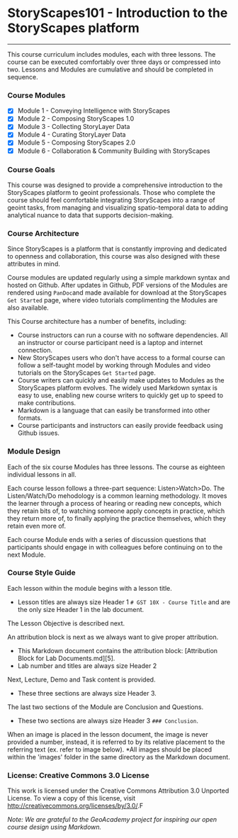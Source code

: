 # StoryScapes101 - Introduction to the StoryScapes platform
-----------

This course curriculum includes modules, each with three lessons. The course can be executed comfortably over three days or compressed into two. Lessons and Modules are cumulative and should be completed in sequence.

### Course Modules

+ [x] Module 1 - Conveying Intelligence with StoryScapes
+ [x] Module 2 - Composing StoryScapes 1.0
+ [x] Module 3 - Collecting StoryLayer Data
+ [x] Module 4 - Curating StoryLayer Data
+ [x] Module 5 - Composing StoryScapes 2.0
+ [x] Module 6 - Collaboration & Community Building with StoryScapes

### Course Goals

This course was designed to provide a comprehensive introduction to the StoryScapes platform to geoint professionals. Those who complete the course should feel comfortable integrating StoryScapes
into a range of geoint tasks, from managing and visualizing spatio-temporal data to adding analytical nuance to data that supports decision-making.

### Course Architecture

Since StoryScapes is a platform that is constantly improving and dedicated to openness and collaboration, this course was also designed with these attributes in mind.

Course modules are updated regularly using a simple markdown syntax and hosted on Github. After updates in Github, PDF versions of the Modules are rendered using `PanDoc`and made available for download at the StoryScapes `Get Started` page, where video tutorials complimenting the Modules are also available.

This Course architecture has a number of benefits, including:
- Course instructors can run a course with no software dependencies. All an instructor or course participant need is a laptop and internet connection.
- New StoryScapes users who don't have access to a formal course can follow a self-taught model by working through Modules and video tutorials on the StoryScapes `Get Started` page.
- Course writers can quickly and easily make updates to Modules as the StoryScapes platform evolves. The widely used Markdown syntax is easy to use, enabling new course writers to quickly get up to speed to make contributions.
- Markdown is a language that can easily be transformed into other formats.
- Course participants and instructors can easily provide feedback using Github issues.

### Module Design

Each of the six course Modules has three lessons. The course as eighteen individual lessons in all.

Each course lesson follows a three-part sequence: Listen>Watch>Do. The Listen/Watch/Do mehodology is a common learning methodology. It moves the learner through a process of hearing or reading new concepts, which they retain bits of, to watching someone apply concepts in practice, which they return more of, to finally applying the practice themselves, which they retain even more of.

Each course Module ends with a series of discussion questions that participants should engage in with colleagues before continuing on to the next Module.

### Course Style Guide

Each lesson within the module begins with a lesson title.

+ Lesson titles are always size Header 1 `# GST 10X - Course Title` and are the only size
Header 1 in the lab document.

The Lesson Objective is described next.

An attribution block is next as we always want to give proper attribution.

+ This Markdown document contains the attribution block:
[Attribution Block for Lab Documents.md][5].
+ Lab number and titles are always size Header 2

Next, Lecture, Demo and Task content is provided.

+ These three sections are always size Header 3.

The last two sections of the Module are Conclusion and Questions.

+ These two sections are always size Header 3 `### Conclusion`.

When an image is placed in the lesson document, the image is never provided a number,
instead, it is referred to by its relative placement to the referring text (ex.
refer to image below).  *All images should be placed within the 'images' folder
in the same directory as the Markdown document.

### License: Creative Commons 3.0 License

This work is licensed under the Creative Commons Attribution 3.0 Unported License.  To view a copy of this license, visit <http://creativecommons.org/licenses/by/3.0/>.F

_Note: We are grateful to the GeoAcademy project for inspiring our open course design using Markdown._
